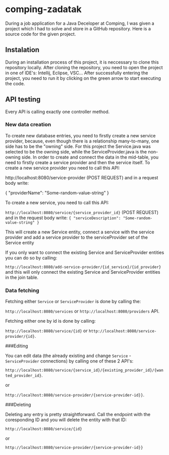 # comping-zadatak

During a job application for a Java Deceloper at Comping, I was given a project which I had to solve and store in a GitHub repository.
Here is a source code for the given project.

## Instalation

During an installation process of this project, it is neccessary to clone this repository locally. After cloning the repository, you need to open the project in one of IDE's: Intellij, Eclipse, VSC...
After successfully entering the project, you need to run it by clicking on the green arrow to start executing the code.

## API testing

Every API is calling exactly one controller method.

### New data creation

To create new database entries, you need to firstly create a new service provider, because, even though there is a relationship many-to-many, one side has to be the "owning" side. For this project
the Service.java was selected to be the owning side, while the ServiceProvider.java is the non-owning side. In order to create and connect the data in the mid-table, you need to firstly create a
service provider and then the service itself. To create a new service provider you need to call this API:

http://localhost:8080/service-provider (POST REQUEST) and in a request body write:

{
    "providerName": "Some-random-value-string"
}

To create a new service, you need to call this API:

`http://localhost:8080/service/{service_provider_id}` (POST REQUEST) and in the request body write:
`
{
    "serviceDescription": "Some-random-value-string"
}
`

This will create a new Service entity, connect a service with the service provider and add a service provider to the serviceProvider set of the Service entity

If you only want to connect the existing Service and ServiceProvider entities you can do so by calling:

`http://localhost:8080/add-service-provider/{id_service}/{id_provider}` and this will only connect the existing Service and ServiceProvider entities in the join table.

### Data fetching

Fetching either `Service` or `ServiceProvider` is done by calling the:

`http://localhost:8080/services` or `http://localhost:8080/providers` API.

Fetching either one by id is done by calling:

`http://localhost:8080/service/{id}` or `http://localhost:8080/service-provider/{id}`.

###Editing

You can edit data (the already existing and change `Service` - `ServiceProvider` connections) by calling one of these 2 API's:

`http://localhost:8080/service/{service_id}/{existing_provider_id}/{wanted_provider_id}`.

or

`http://localhost:8080/service-provider/{service-provider-id}}`.

###Deleting

Deleting any entry is pretty straightforward. Call the endpoint with the coresponding ID and you will delete the entity with that ID:

`http://localhost:8080/service/{id}`

or

`http://localhost:8080/service-provider/{service-provider-id}}`
